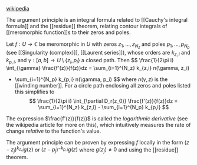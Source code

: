 [wikipedia](https://en.wikipedia.org/wiki/Argument_principle)

The argument principle is an integral formula
related to [[Cauchy's integral formula]] and the [[residue]] theorem,
relating contour integrals of [[meromorphic function]]s
to their zeros and poles.

Let $f : U \rightarrow \mathbb{C}$ be meromorphic in $U$
with zeros $z_1, \dots, z_{N_z}$ and poles $p_1, \dots, p_{N_p}$
(see [[Singularity (complex)]], [[Laurent series]]),
whose orders are $k_{z,i}$ and $k_{p,i}$,
and $\gamma : [a, b] \rightarrow U \setminus \{z_i, p_i\}$ a closed path.
Then
$$
\frac{1}{2\pi i} \int_{\gamma} \frac{f'(z)}{f(z)}dz
= \sum_{i=1}^{N_z} k_{z,i} n(\gamma, z_i)
-  \sum_{i=1}^{N_p} k_{p,i} n(\gamma, p_i)
$$
where $n(\gamma, z)$ is the [[winding number]].
For a circle path enclosing all zeros and poles listed
this simplifies to 
$$
\frac{1}{2\pi i} \int_{\partial D_r(z_0)} \frac{f'(z)}{f(z)}dz
= \sum_{i=1}^{N_z} k_{z,i} - \sum_{i=1}^{N_p} k_{p,i}
$$

The expression $\frac{f'(z)}{f(z)}$ is called the _logarithmic derivative_
(see the wikipedia article for more on this),
which intuitively measures the rate of change
_relative_ to the function's value.

The argument principle can be proven
by expressing $f$ locally in the form
$(z - z_j)^{k_{z,j}}g(z)$ or $(z - p_j)^{-k_{p,j}}g(z)$ where $g(z_j) \neq 0$
and using the [[residue]] theorem.
